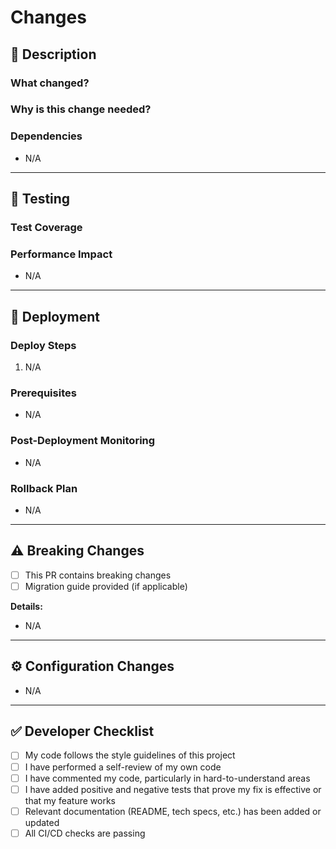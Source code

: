 # Changes

## 📝 Description

### What changed?
<!-- Describe the current behavior vs. the new behavior -->

### Why is this change needed?
<!-- Explain the problem this PR solves -->

### Dependencies
<!-- List any dependencies required for this change -->
- N/A

---

## 🧪 Testing

### Test Coverage
<!-- Describe the tests you ran and how your change affects other areas -->

### Performance Impact
<!-- Describe any performance impact (positive or negative) and how you measured it -->
- N/A

---

## 🚀 Deployment

### Deploy Steps
<!-- Outline steps to deploy this to production -->
1. N/A

### Prerequisites
<!-- List any prerequisites before deployment -->
- N/A

### Post-Deployment Monitoring
<!-- What should be monitored after deployment? -->
- N/A

### Rollback Plan
<!-- How to rollback if issues arise -->
- N/A

---

## ⚠️ Breaking Changes

<!-- If there are backward incompatible changes, list them here and describe how they're being handled -->
- [ ] This PR contains breaking changes
- [ ] Migration guide provided (if applicable)

**Details:**

<!-- If you checked "This PR contains breaking changes", please provide details on the breaking changes and a migration path. -->
- N/A

---

## ⚙️ Configuration Changes

<!-- List any config changes, additions, or modifications -->
- N/A

---

## ✅ Developer Checklist

- [ ] My code follows the style guidelines of this project
- [ ] I have performed a self-review of my own code
- [ ] I have commented my code, particularly in hard-to-understand areas
- [ ] I have added positive and negative tests that prove my fix is effective or that my feature works
- [ ] Relevant documentation (README, tech specs, etc.) has been added or updated
- [ ] All CI/CD checks are passing
